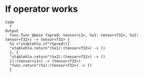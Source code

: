 # If operator works

    Code
      f
    Output
      func.func @main (%pred: tensor<i1>, %x1: tensor<f32>, %x2: tensor<f32>) -> tensor<f32> {
      %1 ="stablehlo.if"(%pred)({
      "stablehlo.return"(%x1):(tensor<f32>) -> ()
      }, {
      "stablehlo.return"(%x2):(tensor<f32>) -> ()
      }):(tensor<i1>) -> (tensor<f32>)
      "func.return"(%1):(tensor<f32>) -> ()
      }

